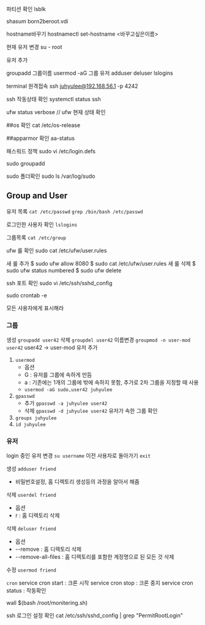 파티션 확인 lsblk

shasum born2beroot.vdi

hostname바꾸기
hostnamectl set-hostname <바꾸고싶은이름>

현재 유저 변경
su - root

유저 추가

groupadd 그룹이름
usermod -aG 그룹 유저
adduser
deluser
lslogins

terminal 원격접속
ssh juhyulee@192.168.56.1 -p 4242


ssh 작동상태 확인
systemctl status ssh

ufw status verbose //  ufw 현재 상태 확인

##os 확인
cat /etc/os-release

##apparmor 확인
aa-status

패스워드 정책
sudo vi /etc/login.defs

sudo groupadd

sudo 폴더확인
sudo ls /var/log/sudo

## Group and User

유저 목록
```cat /etc/passwd```
```grep /bin/bash /etc/passwd```

로그인한 사용자 확인
```lslogins```

그룹목록
```cat /etc/group```

ufw 룰 확인
sudo cat /etc/ufw/user.rules

새 룰 추가
$ sudo ufw allow 8080 
$ sudo cat /etc/ufw/user.rules
새 룰 삭제 
$ sudo ufw status numbered 
$ sudo ufw delete <NUMBER>

ssh 포트 확인
sudo vi /etc/ssh/sshd_config

sudo crontab -e

모든 사용자에게 표시해라

### 그룹

생성 ```groupadd user42```
삭제 ```groupdel user42```
이름변경 ```groupmod -n user-mod user42``` user42 -> user-mod
유저 추가
1. ```usermod```
	- 옵션
	- G : 유저를 그룹에 속하게 만듬
	- a : 기존에는 1개의 그룹에 밖에 속하지 못함, 추가로 2차 그룹을 지정할 때 사용
	- ```usermod -aG sudo,user42 juhyulee```
2. ```gpasswd```
	- 추가 ```gpasswd -a juhyulee user42```
	- 삭제 ```gpasswd -d juhyulee user42```
유저가 속한 그룹 확인
1. ```groups juhyulee```
2. ```id juhyulee```

### 유저

login 중인 유저 변경 ```su username```
이전 사용자로 돌아가기 ```exit```

생성 ```adduser friend```
- 비밀번호설정, 홈 디렉토리 생성등의 과정을 알아서 해줌

삭제 ```userdel friend```
- 옵션
- r : 홈 디렉토리 삭제

삭제 ```deluser friend```
- 옵션
- \-\-remove : 홈 디렉토리 삭제
- \-\-remove-all-files : 홈 디렉토리를 포함한 계정명으로 된 모든 것 삭제

수정 ```usermod friend```

```cron```
service cron start : 크론 시작
service cron stop : 크론 중지
service cron status : 작동확인

wall $(bash /root/monitering.sh)

ssh 로그인 설정 확인
cat /etc/ssh/sshd_config | grep "PermitRootLogin"
